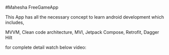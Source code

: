 #Mahesha FreeGameApp

This App has all the necessary concept to learn android development which includes,

MVVM, Clean code architecture, MVI, Jetpack Compose, Retrofit, Dagger Hilt 

for complete detail watch below video:

